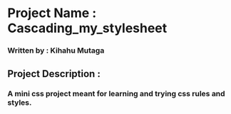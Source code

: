  # Project Name : Cascading_my_stylesheet


### Written by : Kihahu Mutaga

## Project Description :
### A mini css project meant for learning and trying css rules and styles.
